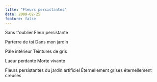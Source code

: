 ```yaml
---
title: "Fleurs persistantes"
date: 2009-02-25
feature: false
---
```


Sans t'oublier
Fleur persistante

Parterre de toi
Dans mon jardin

Pâle intérieur
Teintures de gris

Lueur perdante
Morte vivante

Fleurs persistantes du jardin artificiel
Éternellement grises éternellement creuses
